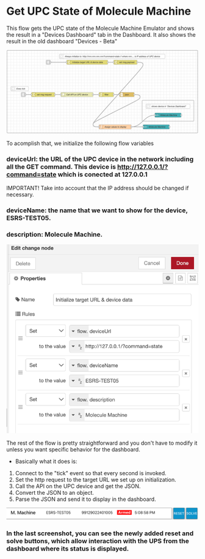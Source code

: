 # Get UPC State of Molecule Machine

This flow gets the UPC state of the Molecule Machine Emulator and shows the result in a "Devices Dashboard" tab in the Dashboard. 
It also shows the result in the old dashboard "Devices - Beta"

![Get UPC State Molecule Machine](https://github.com/gabrielcor/node-redescape-EscapeRoomSupplier/blob/develop_Rodrigo/Documentation/screenshots/GetMoleculeMachine0.png)


To acomplish that, we initialize the following flow variables
### deviceUrl: the URL of the UPC device in the network including all the GET command. This device is http://127.0.0.1/?command=state which is conected at 127.0.0.1

IMPORTANT! Take into account that the IP address should be changed if necessary.

###  deviceName: the name that we want to show for the device, ESRS-TEST05.

###  description: Molecule Machine.

![Initialize target URL & device data flow properties](https://github.com/gabrielcor/node-redescape-EscapeRoomSupplier/blob/develop_Rodrigo/Documentation/screenshots/GetMoleculeMachine1.png)


The rest of the flow is pretty straightforward and you don't have to modify it unless you want specific behavior for the dashboard.

* Basically what it does is:

1) Connect to the "tick" event so that every second is invoked.
2) Set the http request to the target URL we set up on initialization.
3) Call the API on the UPC device and get the JSON.
4) Convert the JSON to an object.
5) Parse the JSON and send it to display in the dashboard.


![View on dashboard](https://github.com/gabrielcor/node-redescape-EscapeRoomSupplier/blob/develop_Rodrigo/Documentation/screenshots/GetMoleculeMachine2.png)

### In the last screenshot, you can see the newly added reset and solve buttons, which allow interaction with the UPS from the dashboard where its status is displayed.